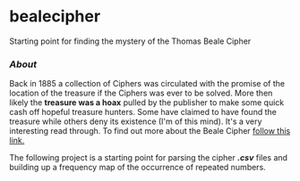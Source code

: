# bealecipher
Starting point for finding the mystery of the Thomas Beale Cipher

### ***About***

Back in 1885 a collection of Ciphers was circulated with the promise of the location of the treasure if the Ciphers was ever to be solved. More then likely the **treasure was a hoax** pulled by the publisher to make some quick cash off hopeful treasure hunters. Some have claimed to have found the treasure while others deny its existence (I'm of this mind). It's a very interesting read through. To find out more about the Beale Cipher [follow this link.](https://en.wikipedia.org/wiki/Beale_ciphers) 

The following project is a starting point for parsing the cipher ***.csv*** files and building up a frequency map of the occurrence of repeated numbers.
